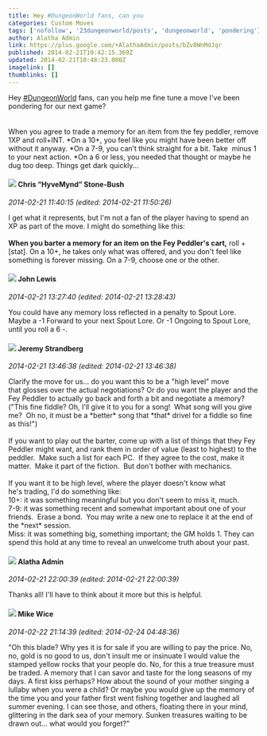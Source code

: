 ```yaml
---
title: Hey #DungeonWorld fans, can you
categories: Custom Moves
tags: ['nofollow', '23dungeonworld/posts', 'dungeonworld', 'pondering']
author: Alatha Admin
link: https://plus.google.com/+AlathaAdmin/posts/bZv8WnMdJqr
published: 2014-02-21T10:42:15.369Z
updated: 2014-02-21T10:48:23.000Z
imagelink: []
thumblinks: []
---
```


Hey  <a rel="nofollow" class="ot-hashtag" href="https://plus.google.com/s/%23DungeonWorld/posts">#DungeonWorld</a>  fans, can you help me fine tune a move I&#39;ve been pondering for our next game?<br /><br /> <br />When you agree to trade a memory for an item from the fey peddler, remove 1XP and roll+INT. *On a 10+, you feel like you might have been better off without it anyway. *On a 7-9, you can’t think straight for a bit. Take  minus 1 to your next action. *On a 6 or less, you needed that thought or maybe he dug too deep. Things get dark quickly…
<div id='comment z12uwtjjjlj5tppii04ci3qgtwj5hfzan3c'>
  <h4><img src='{{site.baseurl}}//images/avatars/108053817066303198241_photo.jpg'> Chris “HyveMynd” Stone-Bush</h4>
      <p><cite>2014-02-21 11:40:15 (edited: 2014-02-21 11:50:26)</cite></p>
        <p>I get what it represents, but I&#39;m not a fan of the player having to spend an XP as part of the move. I might do something like this:<br /><br /><b>When you barter a memory for an item on the Fey Peddler&#39;s cart,</b> roll + [stat]. On a 10+, he takes only what was offered, and you don&#39;t feel like something is forever missing. On a 7-9, choose one or the other.</p>
</div>
        

<div id='comment z12uwtjjjlj5tppii04ci3qgtwj5hfzan3c'>
  <h4><img src='{{site.baseurl}}//images/avatars/109359281743079012976_photo.jpg'> John Lewis</h4>
      <p><cite>2014-02-21 13:27:40 (edited: 2014-02-21 13:28:43)</cite></p>
        <p>You could have any memory loss reflected in a penalty to Spout Lore. Maybe a -1 Forward to your next Spout Lore. Or -1 Ongoing to Spout Lore, until you roll a 6 -.</p>
</div>
        

<div id='comment z12uwtjjjlj5tppii04ci3qgtwj5hfzan3c'>
  <h4><img src='{{site.baseurl}}//images/avatars/102595580176380683252_photo.jpg'> Jeremy Strandberg</h4>
      <p><cite>2014-02-21 13:46:38 (edited: 2014-02-21 13:46:38)</cite></p>
        <p>Clarify the move for us... do you want this to be a &quot;high level&quot; move that glosses over the actual negotiations? Or do you want the player and the Fey Peddler to actually go back and forth a bit and negotiate a memory?  (&quot;This fine fiddle? Oh, I&#39;ll give it to you for a song!  What song will you give me?  Oh no, it must be a *better* song that *that* drivel for a fiddle so fine as this!&quot;)<br /><br />If you want to play out the barter, come up with a list of things that they Fey Peddler might want, and rank them in order of value (least to highest) to the peddler.  Make such a list for each PC.  If they agree to the cost, make it matter.  Make it part of the fiction.  But don&#39;t bother with mechanics.<br /><br />If you want it to be high level, where the player doesn&#39;t know what he&#39;s trading, I&#39;d do something like:<br />10+: it was something meaningful but you don&#39;t seem to miss it, much.<br />7-9: it was something recent and somewhat important about one of your friends.  Erase a bond.  You may write a new one to replace it at the end of the *next* session.<br />Miss: it was something big, something important; the GM holds 1. They can spend this hold at any time to reveal an unwelcome truth about your past.</p>
</div>
        

<div id='comment z12uwtjjjlj5tppii04ci3qgtwj5hfzan3c'>
  <h4><img src='{{site.baseurl}}//images/avatars/114497244043856990142_photo.jpg'> Alatha Admin</h4>
      <p><cite>2014-02-21 22:00:39 (edited: 2014-02-21 22:00:39)</cite></p>
        <p>Thanks all! I&#39;ll have to think about it more but this is helpful.</p>
</div>
        

<div id='comment z12uwtjjjlj5tppii04ci3qgtwj5hfzan3c'>
  <h4><img src='{{site.baseurl}}//images/avatars/110641367856269006029_photo.jpg'> Mike Wice</h4>
      <p><cite>2014-02-22 21:14:39 (edited: 2014-02-24 04:48:36)</cite></p>
        <p>&quot;Oh this blade? Why yes it is for sale if you are willing to pay the price. No, no, gold is no good to us, don&#39;t insult me or insinuate I would value the stamped yellow rocks that your people do. No, for this a true treasure must be traded. A memory that I can savor and taste for the long seasons of my days. A first kiss perhaps? How about the sound of your mother singing a lullaby when you were a child? Or maybe you would give up the memory of the time you and your father first went fishing together and laughed all summer evening. I can see those, and others, floating there in your mind, glittering in the dark sea of your memory. Sunken treasures waiting to be drawn out... what would you forget?&quot;</p>
</div>
        